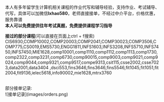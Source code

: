 本人有多年留学生计算机相关课程的作业代写和辅导经验，支持作业、考试辅导、代写，具体可以加微信**lxhao580**，老师直接接单，不经过中介平台，价格优惠，服务靠谱
<br/>
**本人可以免费提供往年考试真题，免费提供课程学习指导**
<br/>

**接过的部分课程**(可以直接在页面上ctrl + f搜索)
<br/>
CIS6930,COMP10002,COMP20003,COMP2041,COMP30023,COMP3506,COMP775,CS0019,EMS5730,ENGG1811,INFS1603,INFS3208,INFS5710,INFS7450,INFS7450,MIE1628,comp10001,comp1110,comp1112,comp1113,comp1730,comp2322,comp3231,comp6730,comp90015,comp9003,comp9021,comp9024,comp9044,comp9321,comp9517,compe9313,csit115,csse2002,csse7023,data2001,data3404 ,dsci553,fins3646,fins3646,fins5546,fit1045,fit1051,fit2004,fit9136,ielec5618,info90002,mie1628,mtrx3760

<br/>
部分接单记录:

<br/>
![接单记录](images/orders.png)

